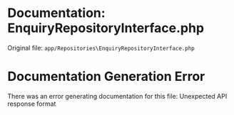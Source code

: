 # Documentation: EnquiryRepositoryInterface.php

Original file: `app/Repositories\EnquiryRepositoryInterface.php`

# Documentation Generation Error

There was an error generating documentation for this file: Unexpected API response format